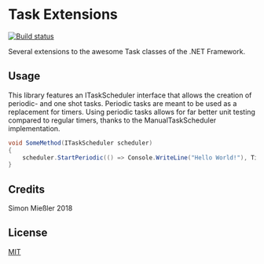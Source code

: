 # Task Extensions

[![Build status](https://ci.appveyor.com/api/projects/status/t70n74bkqoyf7ktc?svg=true)](https://ci.appveyor.com/project/Kittyfisto/system-threading-tasks-extensions)

Several extensions to the awesome Task classes of the .NET Framework.

## Usage

This library features an ITaskScheduler interface that allows the creation of periodic- and one shot tasks.
Periodic tasks are meant to be used as a replacement for timers. Using periodic tasks allows for far better unit testing
compared to regular timers, thanks to the ManualTaskScheduler implementation.

```csharp
void SomeMethod(ITaskScheduler scheduler)
{
	scheduler.StartPeriodic(() => Console.WriteLine("Hello World!"), TimeSpan.FromSeconds(1));
}
```

## Credits

Simon Mießler 2018

## License

[MIT](http://opensource.org/licenses/MIT)
